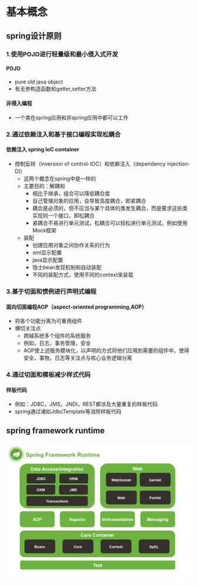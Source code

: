 # 基本概念
## spring设计原则
### 1.使用POJO进行轻量级和最小侵入式开发
#### POJO
* pure old java object
* 有无参构造函数和getter,setter方法
#### 非侵入编程
* 一个类在spring应用和非spring应用中都可以工作

### 2.通过依赖注入和基于接口编程实现松耦合
#### 依赖注入 spring IoC container
* 控制反转（inversion of control-IOC）和依赖注入（dependency injection-DI）
    * 这两个概念在spring中是一样的
    * 主要目的：解耦和
        * 相比于继承，组合可以降低耦合度
        * 自己管理对象的应用，会导致高度耦合，即紧耦合
        * 耦合是必须的，但不应当与某个具体的类发生耦合，而是要求这些类实现同一个接口，即松耦合
        * 紧耦合不易进行单元测试，松耦合可以轻松进行单元测试，例如使用Mock框架
    * 装配
        * 创建应用对象之间协作关系的行为
        * xml显示配置
        * java显示配置
        * 隐士bean发现机制和自动装配
        * 不同的装配方式，使用不同的context来装载

### 3.基于切面和惯例进行声明式编程
#### 面向切面编程AOP（aspect-oriented programming,AOP）
* 将各个功能分离为可重用组件
* 横切关注点
    * 跨越系统多个组件的系统服务
    * 例如，日志，事务管理，安全
    * AOP使上述服务模块化，以声明的方式将他们应用到需要的组件中，使得安全，事物，日志等关注点与核心业务逻辑分离    

### 4.通过切面和模板减少样式代码
#### 样板代码
* 例如：JDBC，JMS，JNDI，REST都涉及大量重复的样板代码
* spring通过诸如JdbcTemplate等消除样板代码

## spring framework runtime
![](./image/spring-framework.png)







